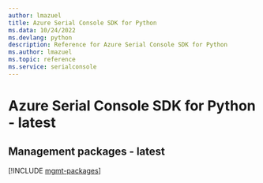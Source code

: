 ```yaml
---
author: lmazuel
title: Azure Serial Console SDK for Python
ms.data: 10/24/2022
ms.devlang: python
description: Reference for Azure Serial Console SDK for Python
ms.author: lmazuel
ms.topic: reference
ms.service: serialconsole
---
```

# Azure Serial Console SDK for Python - latest

## Management packages - latest
[!INCLUDE [mgmt-packages](serial-console-mgmt-index.md)]